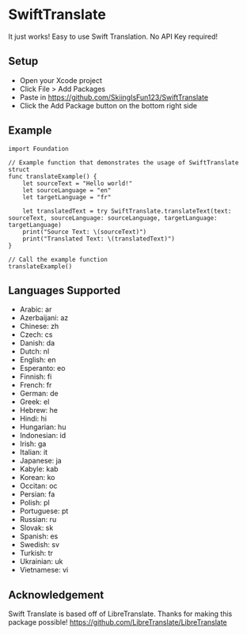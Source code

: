 # SwiftTranslate

It just works! Easy to use Swift Translation. No API Key required!

## Setup
 - Open your Xcode project
 - Click File > Add Packages
 - Paste in https://github.com/SkiingIsFun123/SwiftTranslate
 - Click the Add Package button on the bottom right side

## Example
```
import Foundation

// Example function that demonstrates the usage of SwiftTranslate struct
func translateExample() {
    let sourceText = "Hello world!"
    let sourceLanguage = "en"
    let targetLanguage = "fr"

    let translatedText = try SwiftTranslate.translateText(text: sourceText, sourceLanguage: sourceLanguage, targetLanguage: targetLanguage)
    print("Source Text: \(sourceText)")
    print("Translated Text: \(translatedText)")
}

// Call the example function
translateExample()
```

## Languages Supported
- Arabic: ar
- Azerbaijani: az
- Chinese: zh
- Czech: cs
- Danish: da
- Dutch: nl
- English: en
- Esperanto: eo
- Finnish: fi
- French: fr
- German: de
- Greek: el
- Hebrew: he
- Hindi: hi
- Hungarian: hu
- Indonesian: id
- Irish: ga
- Italian: it
- Japanese: ja
- Kabyle: kab
- Korean: ko
- Occitan: oc
- Persian: fa
- Polish: pl
- Portuguese: pt
- Russian: ru
- Slovak: sk
- Spanish: es
- Swedish: sv
- Turkish: tr
- Ukrainian: uk
- Vietnamese: vi

## Acknowledgement
Swift Translate is based off of LibreTranslate. Thanks for making this package possible!
https://github.com/LibreTranslate/LibreTranslate
